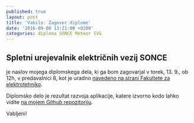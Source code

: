 ```yaml
---
published: true
layout: post
title: 'Vabilo: Zagovor diplome'
date: '2016-09-08 13:21:00 +0200'
categories: diploma SONCE Meteor SVG
---
```

## Spletni urejevalnik električnih vezij SONCE

je naslov mojega diplomskega dela, ki ga bom zagovarjal v torek, 13. 9., ob 12h, v predavalnici 8, kot je uradno [navedeno na strani Fakultete za elektrotehniko](http://www.fe.uni-lj.si/dogodki/2016090812172383/).

Diplomsko delo je rezultat razvoja aplikacije, katere izvorno kodo lahko vidite [na mojem Github repozitoriju](https://github.com/mitjajez/SONCE/).

Vabljeni!
